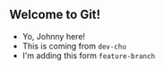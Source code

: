 ## Welcome to Git!


- Yo, Johnny here!
- This is coming from `dev-chu`
- I'm adding this form `feature-branch`
